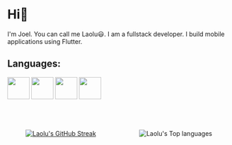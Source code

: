 # Hi👋
I'm Joel. You can call me Laolu😃. I am a fullstack developer. I build mobile applications using Flutter. 

## Languages: 
 <div align= "flex">
  <img src='https://cdn.jsdelivr.net/gh/devicons/devicon/icons/dart/dart-original.svg' height=50 width =50>
  <img src='https://cdn.jsdelivr.net/gh/devicons/devicon/icons/java/java-original.svg' height=50 width =50>
  <img src='https://cdn.jsdelivr.net/gh/devicons/devicon/icons/spring/spring-original.svg' height=50 width =50>
  <img src='https://cdn.jsdelivr.net/gh/devicons/devicon/icons/flutter/flutter-original.svg' height=50 width =50>
 </div>
<br>
<br>
<div style="display: flex; justify-content: space-around; gap: 1rem; padding-top: 2rem;">
    <a href="https://git.io/streak-stats"><img src="https://github-readme-streak-stats.herokuapp.com?user=laolu-dev&theme=transparent&hide_border=true&date_format=j%20M%5B%20Y%5D&mode=daily" alt="Laolu's GitHub Streak" /></a>
    <img alt="Laolu's Top languages" src="https://github-readme-stats.vercel.app/api/top-langs/?username=laolu-dev&layout=compact&hide=scss,css,html&theme=transparent&hide_border=true"/>
</div>
